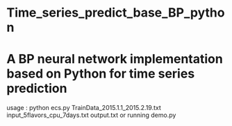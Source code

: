 # Time_series_predict_base_BP_python

# A BP neural network  implementation based on Python for time series prediction
usage : python ecs.py TrainData_2015.1.1_2015.2.19.txt input_5flavors_cpu_7days.txt output.txt
or running demo.py

